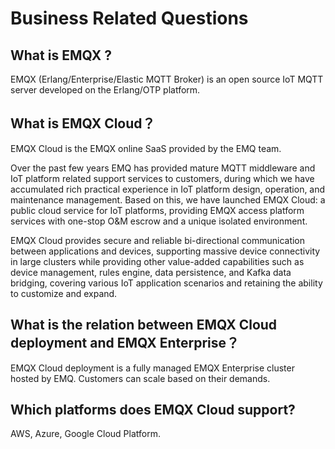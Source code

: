 # Business Related Questions

## What is EMQX ?

EMQX (Erlang/Enterprise/Elastic MQTT Broker) is an open source IoT MQTT server developed on the Erlang/OTP platform.

## What is EMQX Cloud？

EMQX Cloud is the EMQX online SaaS provided by the EMQ team.

Over the past few years EMQ has provided mature MQTT middleware and IoT platform related support services to customers, during which we have accumulated rich practical experience in IoT platform design, operation, and maintenance management. Based on this, we have launched EMQX Cloud: a public cloud service for IoT platforms, providing EMQX access platform services with one-stop O&M escrow and a unique isolated environment.

EMQX Cloud provides secure and reliable bi-directional communication between applications and devices, supporting massive device connectivity in large clusters while providing other value-added capabilities such as device management, rules engine, data persistence, and Kafka data bridging, covering various IoT application scenarios and retaining the ability to customize and expand.

## What is the relation between EMQX Cloud deployment and EMQX Enterprise？

EMQX Cloud deployment is a fully managed EMQX Enterprise cluster hosted by EMQ. Customers can scale based on their demands.

## Which platforms does EMQX Cloud support?

AWS, Azure, Google Cloud Platform.
